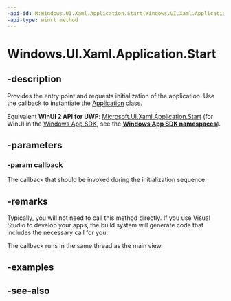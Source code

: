 ```yaml
---
-api-id: M:Windows.UI.Xaml.Application.Start(Windows.UI.Xaml.ApplicationInitializationCallback)
-api-type: winrt method
---
```


<!-- Method syntax
public void Start(Windows.UI.Xaml.ApplicationInitializationCallback callback)
-->

# Windows.UI.Xaml.Application.Start

## -description
Provides the entry point and requests initialization of the application. Use the callback to instantiate the [Application](application.md) class.

Equivalent **WinUI 2 API for UWP**: [Microsoft.UI.Xaml.Application.Start](/windows/winui/api/microsoft.ui.xaml.application.start) (for WinUI in the [Windows App SDK](/windows/apps/windows-app-sdk/), see the **[Windows App SDK namespaces](/windows/windows-app-sdk/api/winrt/)**).

## -parameters
### -param callback
The callback that should be invoked during the initialization sequence.

## -remarks
Typically, you will not need to call this method directly. If you use Visual Studio to develop your apps, the build system will generate code that includes the necessary call for you.

The callback runs in the same thread as the main view.

## -examples

## -see-also
